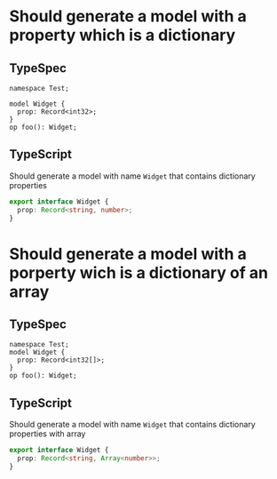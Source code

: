 # Should generate a model with a property which is a dictionary

## TypeSpec

```tsp
namespace Test;

model Widget {
  prop: Record<int32>;
}
op foo(): Widget;
```

## TypeScript

Should generate a model with name `Widget` that contains dictionary properties

```ts src/models/models.ts interface Widget
export interface Widget {
  prop: Record<string, number>;
}
```

# Should generate a model with a porperty wich is a dictionary of an array

## TypeSpec

```tsp
namespace Test;
model Widget {
  prop: Record<int32[]>;
}
op foo(): Widget;
```

## TypeScript

Should generate a model with name `Widget` that contains dictionary properties with array

```ts src/models/models.ts interface Widget
export interface Widget {
  prop: Record<string, Array<number>>;
}
```
